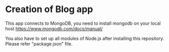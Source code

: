 # Creation of Blog app

This app connects to MongoDB, you need to install mongodb on your local host https://www.mongodb.com/docs/manual/  

You also have to set up all modules of Node.js after installing this repository. Please refer "package.json" file.

